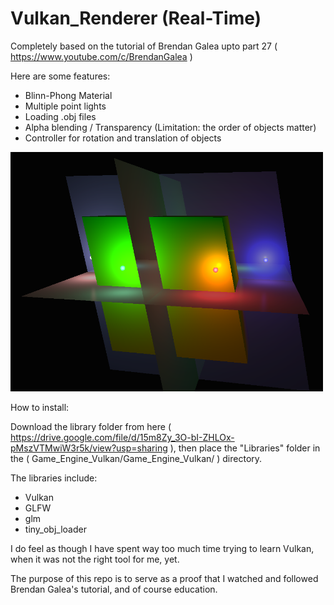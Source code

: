 # Vulkan_Renderer (Real-Time)

Completely based on the tutorial of Brendan Galea upto part 27 ( https://www.youtube.com/c/BrendanGalea )

Here are some features:
  - Blinn-Phong Material
  - Multiple point lights
  - Loading .obj files
  - Alpha blending / Transparency (Limitation: the order of objects matter)
  - Controller for rotation and translation of objects

<div class="row">
  <img src="Capture10.PNG?raw=true" width="500">
</div>

How to install: 

Download the library folder from here ( https://drive.google.com/file/d/15m8Zy_3O-bI-ZHLOx-pMszVTMwiW3r5k/view?usp=sharing ), then place the "Libraries" folder in the ( Game_Engine_Vulkan/Game_Engine_Vulkan/ ) directory.

The libraries include:
  - Vulkan
  - GLFW
  - glm
  - tiny_obj_loader

I do feel as though I have spent way too much time trying to learn Vulkan, when it was not the right tool for me, yet.

The purpose of this repo is to serve as a proof that I watched and followed Brendan Galea's tutorial, and of course education.

